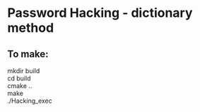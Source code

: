 # Password Hacking - dictionary method

## To make:
mkdir build <br />
cd build <br />
cmake .. <br />
make <br />
./Hacking_exec
